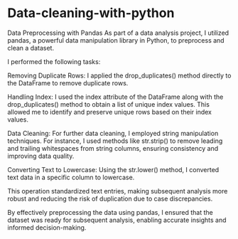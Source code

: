 # Data-cleaning-with-python
Data Preprocessing with Pandas  As part of a data analysis project, I utilized pandas, a powerful data manipulation library in Python, to preprocess and clean a dataset.

I performed the following tasks:

Removing Duplicate Rows: I applied the drop_duplicates() method directly to the DataFrame to remove duplicate rows.

Handling Index: I used the index attribute of the DataFrame along with the drop_duplicates() method to obtain a list of unique index values. This allowed me to identify and preserve unique rows based on their index values.

Data Cleaning: For further data cleaning, I employed string manipulation techniques. For instance, I used methods like str.strip() to remove leading and trailing whitespaces from string columns, ensuring consistency and improving data quality.

Converting Text to Lowercase: Using the str.lower() method, I converted text data in a specific column to lowercase. 

This operation standardized text entries, making subsequent analysis more robust and reducing the risk of duplication due to case discrepancies.

By effectively preprocessing the data using pandas, I ensured that the dataset was ready for subsequent analysis, enabling accurate insights and informed decision-making.
